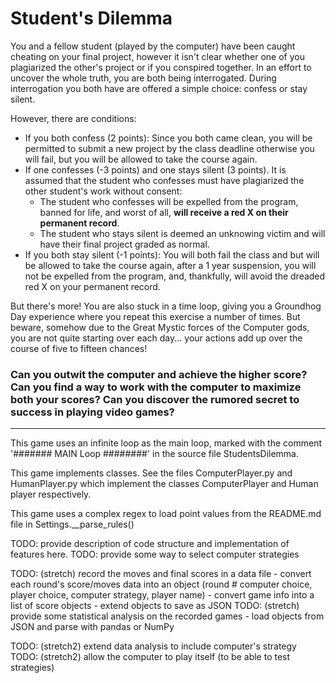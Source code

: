 # Student's Dilemma

You and a fellow student (played by the computer) have been caught cheating on your final project, however it isn't clear whether one of you plagiarized the other's project or if you conspired together. In an effort to uncover the whole truth, you are both being interrogated. During interrogation you both have are offered a simple choice: confess or stay silent. 

However, there are conditions:
- If you both confess (2 points): Since you both came clean, you will be permitted to submit a new project by the class deadline otherwise you will fail, but you will be allowed to take the course again. 
- If one confesses (-3 points) and one stays silent (3 points). It is assumed that the student who confesses must have plagiarized the other student's work without consent:    
    - The student who confesses will be expelled from the program, banned for life, and worst of all, **will receive a red X on their permanent record**.
    - The student who stays silent is deemed an unknowing victim and will have their final project graded as normal.
- If you both stay silent (-1 points): You will both fail the class and but will be allowed to take the course again, after a 1 year suspension, you will not be expelled from the program, and, thankfully, will avoid the dreaded red X on your permanent record.

But there's more! You are also stuck in a time loop, giving you a Groundhog Day experience where you repeat this exercise a number of times. But beware, somehow due to the Great Mystic forces of the Computer gods, you are not quite starting over each day... your actions add up over the course of five to fifteen chances! 

### Can you outwit the computer and achieve the higher score? Can you find a way to work with the computer to maximize both your scores? Can you discover the rumored secret to success in playing video games?
-----
This game uses an infinite loop as the main loop, marked with the comment '####### MAIN Loop ########' in the source file StudentsDilemma.

This game implements classes. See the files ComputerPlayer.py and HumanPlayer.py which implement the classes ComputerPlayer and Human player respectively.

This game uses a complex regex to load point values from the README.md file in Settings.__parse_rules()


TODO: provide description of code structure and implementation of features here. 
TODO: provide some way to select computer strategies 

TODO: (stretch) record the moves and final scores in a data file 
    - convert each round's score/moves data into an object (round # computer choice, player choice, computer strategy, player name) 
    - convert game info into a list of score objects
    - extend objects to save as JSON
TODO: (stretch) provide some statistical analysis on the recorded games
    - load objects from JSON and parse with pandas or NumPy


TODO: (stretch2) extend data analysis to include computer's strategy
TODO: (stretch2) allow the computer to play itself (to be able to test strategies)
